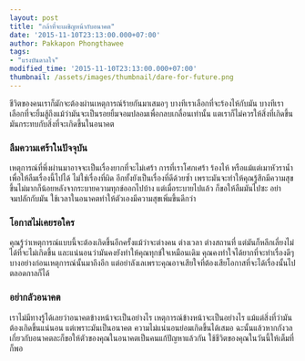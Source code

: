 ```yaml
---
layout: post
title: "กล้าที่จะเผชิญหน้ากับอนาคต"
date: '2015-11-10T23:13:00.000+07:00'
author: Pakkapon Phongthawee
tags:
- "แรงบันดาลใจ"
modified_time: '2015-11-10T23:13:00.000+07:00'
thumbnail: /assets/images/thumbnail/dare-for-future.png
---
```

ชีวิตของคนเราก็มักจะต้องผ่านเหตุการณ์ร้ายกันมาเสมอๆ บางทีเราเลือกที่จะร้องไห้กับมัน บางทีเราเลือกที่จะยิ้มสู้ถึงแม้ว่ามันจะเป็นรอยยิ้มจอมปลอมเพื่อกลบเกลื่อนเท่านั้น แตเราก็ไม่ควรให้สิ่งที่เกิดขึ้นมันกระทบกับสิ่งที่จะเกิดขึ้นในอนาคต

### ลืมความเศร้าในปัจจุบัน

เหตุการณ์ที่พึ่งผ่านมาอาจจะเป็นเรื่องยากที่จะไม่เศร้า การที่เราโศกเศร้า ร้องไห้ หรือแม้แต่เมาหัวราน้ำเพื่อให้ลืมเรื่องนี้ไปได้ ไม่ใช่เรื่องที่ผิด อีกทั้งยังเป็นเรื่องที่ดีด้วยซ้ำ เพราะมันจะทำให้คุณรู้สึกมีความสุขขึ้นไม่มากก็น้อยหลังจากระบายความทุกข์ออกไปบ้าง แต่เมื่อระบายไปแล้ว ก็ขอให้ลืมมันไปซะ อย่าจมปลักกับมัน ใช้เวลาในอนาคตทำให้ตัวเองมีความสุขเพิ่มขึ้นดีกว่า

### โอกาสไม่เคยรอใคร

คุณรู้ว่าเหตุการณ์แบบนี้จะต้องเกิดขึ้นอีกครั้งแม้ว่าจะต่างคน ต่างเวลา ต่างสถานที่ แต่มันก็หลีกเลี่ยงไม่ได้ที่จะไม่เกิดขึ้น และแน่นอนว่ามันคงยังทำให้คุณทุกข์ใจเหมือนเดิม คุณคงทำใจได้ยากที่จะทำเรื่องดีๆบางอย่างก่อนเหตุการณ์นั้นมาถึงอีก แต่อย่าลังเลเพราะคุณอาจเสียใจที่ต้องเสียโอกาสที่จะได้เรื่องนั้นไปตลอดกาลก็ได้

### อย่ากลัวอนาคต

เราไม่มีทางรู้ได้เลยว่าอนาคตข้างหน้าจะเป็นอย่างไร เหตุการณ์ข้างหน้าจะเป็นอย่างไร แม้แต่สิ่งที่ว่ามันต้องเกิดขึ้นแน่นอน แต่เพราะมันเป็นอนาคต ความไม่แน่นอนย่อมเกิดขึ้นได้เสมอ ฉะนั้นแล้วหากกังวลเกี่ยวกับอนาคตละก็ขอให้ตัวของคุณในอนาคตเป็นคนแก้ปัญหาแล้วกัน ใช้ชีวิตของคุณในวันนี้ให้เต็มที่ก็พอ
